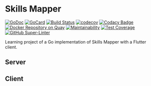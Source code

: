 # Skills Mapper
[![GoDoc][1]][2]
[![GoCard][3]][4]
[![Build Status][5]][6]
[![codecov][7]][8]
[![Codacy Badge][9]][10]
[![Docker Repository on Quay][11]][12]
[![Maintainability](https://api.codeclimate.com/v1/badges/a9dc15e06a1b582ee7af/maintainability)](https://codeclimate.com/github/codetaming/skillsmapper/maintainability)
[![Test Coverage](https://api.codeclimate.com/v1/badges/a9dc15e06a1b582ee7af/test_coverage)](https://codeclimate.com/github/codetaming/skillsmapper/test_coverage)
[![GitHub Super-Linter](https://github.com/codetaming/skillsmapper/workflows/Lint%20Code%20Base/badge.svg)](https://github.com/marketplace/actions/super-linter)

[1]: https://godoc.org/github.com/codetaming/skillsmapper?status.svg
[2]: https://godoc.org/github.com/codetaming/skillsmapper
[3]: https://goreportcard.com/badge/github.com/codetaming/skillsmapper
[4]: https://goreportcard.com/report/github.com/codetaming/skillsmapper
[5]: https://travis-ci.org/codetaming/skillsmapper.svg?branch=master
[6]: https://travis-ci.org/codetaming/skillsmapper
[7]: https://codecov.io/gh/codetaming/skillsmapper/branch/master/graph/badge.svg
[8]: https://codecov.io/gh/codetaming/skillsmapper
[9]: https://api.codacy.com/project/badge/Grade/b75a9233c6064ba4a61c70e44fbaae26
[10]: https://www.codacy.com/app/danielvaughan/skillsmapper?utm_source=github.com&amp;utm_medium=referral&amp;utm_content=codetaming/skillsmapper&amp;utm_campaign=Badge_Grade
[11]: https://quay.io/repository/codetaming/skillsmapper/status "Docker Repository on Quay"
[12]: https://quay.io/repository/codetaming/skillsmapper

Learning project of a Go implementation of Skills Mapper with a Flutter client.

## Server


## Client


